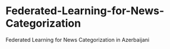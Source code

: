 # Federated-Learning-for-News-Categorization
Federated Learning for News Categorization in Azerbaijani

